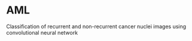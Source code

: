 # AML
Classification of recurrent and non-recurrent cancer nuclei images using convolutional neural network
